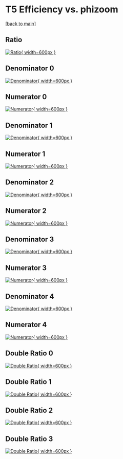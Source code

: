 # T5 Efficiency vs. phizoom

[[back to main](./)]



## Ratio

[![Ratio](../mtv/var/T5_vtr_211_1_eff_phizoom.png){ width=600px }](../mtv/var/T5_vtr_211_1_eff_phizoom.pdf)

## Denominator 0

[![Denominator](../mtv/den/T5_vtr_211_1_eff_phizoom_den0.png){ width=600px }](../mtv/den/T5_vtr_211_1_eff_phizoom_den0.pdf)

## Numerator 0

[![Numerator](../mtv/num/T5_vtr_211_1_eff_phizoom_num0.png){ width=600px }](../mtv/num/T5_vtr_211_1_eff_phizoom_num0.pdf)

## Denominator 1

[![Denominator](../mtv/den/T5_vtr_211_1_eff_phizoom_den1.png){ width=600px }](../mtv/den/T5_vtr_211_1_eff_phizoom_den1.pdf)

## Numerator 1

[![Numerator](../mtv/num/T5_vtr_211_1_eff_phizoom_num1.png){ width=600px }](../mtv/num/T5_vtr_211_1_eff_phizoom_num1.pdf)

## Denominator 2

[![Denominator](../mtv/den/T5_vtr_211_1_eff_phizoom_den2.png){ width=600px }](../mtv/den/T5_vtr_211_1_eff_phizoom_den2.pdf)

## Numerator 2

[![Numerator](../mtv/num/T5_vtr_211_1_eff_phizoom_num2.png){ width=600px }](../mtv/num/T5_vtr_211_1_eff_phizoom_num2.pdf)

## Denominator 3

[![Denominator](../mtv/den/T5_vtr_211_1_eff_phizoom_den3.png){ width=600px }](../mtv/den/T5_vtr_211_1_eff_phizoom_den3.pdf)

## Numerator 3

[![Numerator](../mtv/num/T5_vtr_211_1_eff_phizoom_num3.png){ width=600px }](../mtv/num/T5_vtr_211_1_eff_phizoom_num3.pdf)

## Denominator 4

[![Denominator](../mtv/den/T5_vtr_211_1_eff_phizoom_den4.png){ width=600px }](../mtv/den/T5_vtr_211_1_eff_phizoom_den4.pdf)

## Numerator 4

[![Numerator](../mtv/num/T5_vtr_211_1_eff_phizoom_num4.png){ width=600px }](../mtv/num/T5_vtr_211_1_eff_phizoom_num4.pdf)

## Double Ratio 0

[![Double Ratio](../mtv/ratio/T5_vtr_211_1_eff_phizoom_ratio0.png){ width=600px }](../mtv/ratio/T5_vtr_211_1_eff_phizoom_ratio0.pdf)

## Double Ratio 1

[![Double Ratio](../mtv/ratio/T5_vtr_211_1_eff_phizoom_ratio1.png){ width=600px }](../mtv/ratio/T5_vtr_211_1_eff_phizoom_ratio1.pdf)

## Double Ratio 2

[![Double Ratio](../mtv/ratio/T5_vtr_211_1_eff_phizoom_ratio2.png){ width=600px }](../mtv/ratio/T5_vtr_211_1_eff_phizoom_ratio2.pdf)

## Double Ratio 3

[![Double Ratio](../mtv/ratio/T5_vtr_211_1_eff_phizoom_ratio3.png){ width=600px }](../mtv/ratio/T5_vtr_211_1_eff_phizoom_ratio3.pdf)

